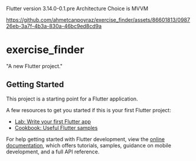 Flutter version 3.14.0-0.1.pre
Architecture Choice is MVVM


https://github.com/ahmetcanpoyraz/exercise_finder/assets/86601813/098726eb-3a7f-4b3a-830a-46bc9ed8cd9a


# exercise_finder

"A new Flutter project."

## Getting Started

This project is a starting point for a Flutter application.

A few resources to get you started if this is your first Flutter project:

- [Lab: Write your first Flutter app](https://docs.flutter.dev/get-started/codelab)
- [Cookbook: Useful Flutter samples](https://docs.flutter.dev/cookbook)

For help getting started with Flutter development, view the
[online documentation](https://docs.flutter.dev/), which offers tutorials,
samples, guidance on mobile development, and a full API reference.

